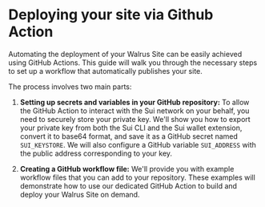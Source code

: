 # Deploying your site via Github Action

Automating the deployment of your Walrus Site can be easily achieved using GitHub Actions. This guide will walk you through the necessary steps to set up a workflow that automatically publishes your site.

The process involves two main parts:

1.  **Setting up secrets and variables in your GitHub repository:** To allow the GitHub Action to interact with the Sui network on your behalf, you need to securely store your private key. We'll show you how to export your private key from both the Sui CLI and the Sui wallet extension, convert it to base64 format, and save it as a GitHub secret named `SUI_KEYSTORE`. We will also configure a GitHub variable `SUI_ADDRESS` with the public address corresponding to your key.

2.  **Creating a GitHub workflow file:** We'll provide you with example workflow files that you can add to your repository. These examples will demonstrate how to use our dedicated GitHub Action to build and deploy your Walrus Site on demand.

